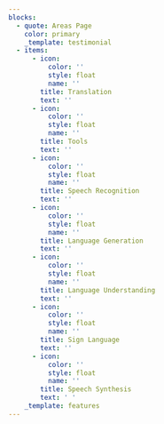 ```yaml
---
blocks:
  - quote: Areas Page
    color: primary
    _template: testimonial
  - items:
      - icon:
          color: ''
          style: float
          name: ''
        title: Translation
        text: ''
      - icon:
          color: ''
          style: float
          name: ''
        title: Tools
        text: ''
      - icon:
          color: ''
          style: float
          name: ''
        title: Speech Recognition
        text: ''
      - icon:
          color: ''
          style: float
          name: ''
        title: Language Generation
        text: ''
      - icon:
          color: ''
          style: float
          name: ''
        title: Language Understanding
        text: ''
      - icon:
          color: ''
          style: float
          name: ''
        title: Sign Language
        text: ''
      - icon:
          color: ''
          style: float
          name: ''
        title: Speech Synthesis
        text: ' '
    _template: features
---
```


